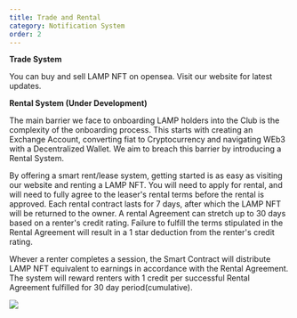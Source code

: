 ```yaml
---
title: Trade and Rental
category: Notification System
order: 2
---
```


**Trade System**

You can buy and sell LAMP NFT on opensea. Visit our website for latest updates. 


**Rental System (Under Development)**

The main barrier we face to onboarding LAMP holders into the Club is the complexity of the onboarding process. This starts with creating an Exchange Account, converting fiat to Cryptocurrency and navigating WEb3 with a Decentralized Wallet. We aim to breach this barrier by introducing a Rental System.

By offering a smart rent/lease system, getting started is as easy as visiting our website and renting a LAMP NFT. You will need to apply for rental, and will need to fully agree to the leaser's rental terms before the rental is approved. Each rental contract lasts for 7 days, after which the LAMP NFT will be returned to the owner. A rental Agreement can stretch up to 30 days based on a renter's credit rating. Failure to fulfill the terms stipulated in the Rental Agreement will result in a 1 star deduction from the renter's credit rating.

Whever a renter completes a session, the Smart Contract will distribute LAMP NFT equivalent to earnings in accordance with the Rental Agreement. The system will reward renters with 1 credit per successful Rental Agreement fulfilled for 30 day period(cumulative).

![](//placehold.it/800x600)
